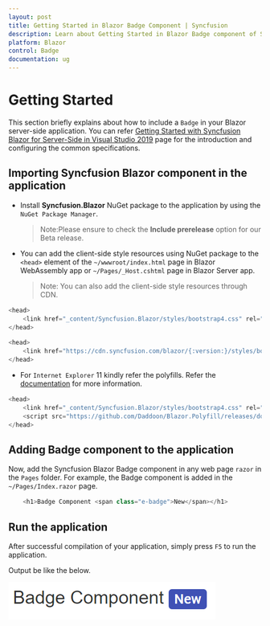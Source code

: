 ```yaml
---
layout: post
title: Getting Started in Blazor Badge Component | Syncfusion 
description: Learn about Getting Started in Blazor Badge component of Syncfusion, and more details.
platform: Blazor
control: Badge
documentation: ug
---
```


<!-- markdownlint-disable MD024 -->

# Getting Started

This section briefly explains about how to include a `Badge` in your Blazor server-side application. You can refer [Getting Started with Syncfusion Blazor for Server-Side in Visual Studio 2019](../../getting-started/blazor-server-side-visual-studio-2019/) page for the introduction and configuring the common specifications.

## Importing Syncfusion Blazor component in the application

* Install **Syncfusion.Blazor** NuGet package to the application by using the `NuGet Package Manager`.
    >Note:Please ensure to check the **Include prerelease** option for our Beta release.

* You can add the client-side style resources using NuGet package to the `<head>` element of the `~/wwwroot/index.html` page in Blazor WebAssembly app or `~/Pages/_Host.cshtml` page in Blazor Server app.
    >Note: You can also add the client-side style resources through CDN.

```csharp
<head>
    <link href="_content/Syncfusion.Blazor/styles/bootstrap4.css" rel="stylesheet" />
</head>
```

```csharp
<head>
    <link href="https://cdn.syncfusion.com/blazor/{:version:}/styles/bootstrap4.css" rel="stylesheet" />
</head>
```

* For `Internet Explorer` 11 kindly refer the polyfills. Refer the [documentation](https://blazor.syncfusion.com/documentation/common/how-to/render-blazor-server-app-in-ie/) for more information.

```csharp
<head>
    <link href="_content/Syncfusion.Blazor/styles/bootstrap4.css" rel="stylesheet" />
    <script src="https://github.com/Daddoon/Blazor.Polyfill/releases/download/3.0.1/blazor.polyfill.min.js"></script>
</head>
```

## Adding Badge component to the application

Now, add the Syncfusion Blazor Badge component in any web page `razor` in the `Pages` folder. For example, the Badge component is added in the `~/Pages/Index.razor` page.

```csharp
    <h1>Badge Component <span class="e-badge">New</span></h1>
```

## Run the application

After successful compilation of your application, simply press `F5` to run the application.

Output be like the below.

![Badge Sample](images/badge.png)
